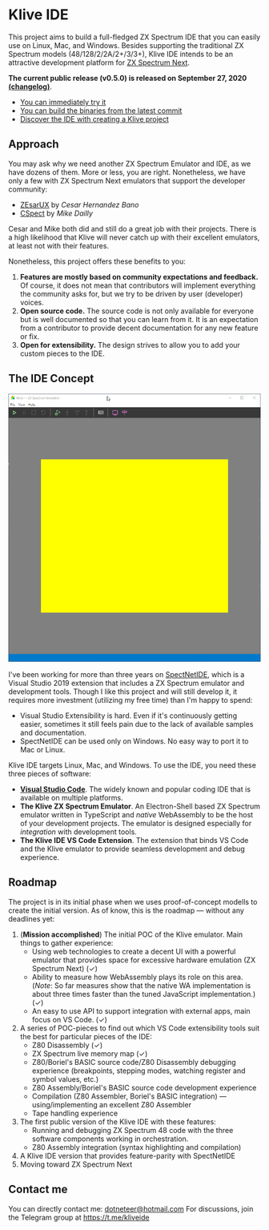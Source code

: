 # Klive IDE

This project aims to build a full-fledged ZX Spectrum IDE that you can easily use on Linux, Mac, and Windows. Besides supporting the traditional ZX Spectrum models (48/128/2/2A/2+/3/3+), Klive IDE intends to be an attractive development platform for [ZX Spectrum Next](https://www.specnext.com/).

**The current public release (v0.5.0) is released on September 27, 2020 [(changelog)](https://github.com/Dotneteer/kliveide/releases)**.

- [You can immediately try it](https://dotneteer.github.io/kliveide/getting-started/install-kliveide)
- [You can build the binaries from the latest commit](https://dotneteer.github.io/kliveide/getting-started/build-kliveide)
- [Discover the IDE with creating a Klive project](https://dotneteer.github.io/kliveide/getting-started/create-klive-project)

## Approach

You may ask why we need another ZX Spectrum Emulator and IDE, as we have dozens of them. More or less, you are right. Nonetheless, we have only a few with ZX Spectrum Next emulators that support the developer community:

- [ZEsarUX](https://github.com/chernandezba/zesarux) by _Cesar Hernandez Bano_
- [CSpect](http://www.cspect.org/) by _Mike Dailly_

Cesar and Mike both did and still do a great job with their projects. There is a high likelihood that Klive will never catch up with their excellent emulators, at least not with their features.

 Nonetheless, this project offers these benefits to you:
1. **Features are mostly based on community expectations and feedback.** Of course, it does not mean that contributors will implement everything the community asks for, but we try to be driven by user (developer) voices.
2. **Open source code.** The source code is not only available for everyone but is well documented so that you can learn from it. It is an expectation from a contributor to provide decent documentation for any new feature or fix.
3. **Open for extensibility.** The design strives to allow you to add your custom pieces to the IDE.

## The IDE Concept

![Klive intro](./intro/klive-intro.gif)

I've been working for more than three years on [SpectNetIDE](https://github.com/Dotneteer/spectnetide), which is a Visual Studio 2019 extension that includes a ZX Spectrum emulator and development tools. Though I like this project and will still develop it, it requires more investment (utilizing my free time) than I'm happy to spend:
- Visual Studio Extensibility is hard. Even if it's continuously getting easier, sometimes it still feels pain due to the lack of available samples and documentation.
- SpectNetIDE can be used only on Windows. No easy way to port it to Mac or Linux.

Klive IDE targets Linux, Mac, and Windows. To use the IDE, you need these three pieces of software:
- [**Visual Studio Code**](https://code.visualstudio.com/). The widely known and popular coding IDE that is available on multiple platforms.
- **The Klive ZX Spectrum Emulator**. An Electron-Shell based ZX Spectrum emulator written in TypeScript and _native_ WebAssembly to be the host of your development projects. The emulator is designed especially for _integration_ with development tools.
- **The Klive IDE VS Code Extension**. The extension that binds VS Code and the Klive emulator to provide seamless development and debug experience.

## Roadmap

The project is in its initial phase when we uses proof-of-concept modells to create the initial version. As of know, this is the roadmap &mdash; without any deadlines yet:

1. (**Mission accomplished**) The initial POC of the Klive emulator. Main things to gather experience:
    - Using web technologies to create a decent UI with a powerful emulator that provides space for excessive hardware emulation (ZX Spectrum Next) (&check;)
    - Ability to measure how WebAssembly plays its role on this area. (_Note_: So far measures show that the native WA implementation is about three times faster than the tuned JavaScript implementation.) (&check;)
    - An easy to use API to support integration with external apps, main focus on VS Code. (&check;)
2. A series of POC-pieces to find out which VS Code extensibility tools suit the best for particular pieces of the IDE:
    - Z80 Disassembly (&check;)
    - ZX Spectrum live memory map (&check;)
    - Z80/Boriel's BASIC source code/Z80 Disassembly debugging experience (breakpoints, stepping modes, watching register and symbol values, etc.)
    - Z80 Assembly/Boriel's BASIC source code development experience
    - Compilation (Z80 Assembler, Boriel's BASIC integration) &mdash; using/implementing an excellent Z80 Assembler
    - Tape handling experience
3. The first public version of the Klive IDE with these features:
    - Running and debugging ZX Spectrum 48 code with the three software components working in orchestration.
    - Z80 Assembly integration (syntax highlighting and compilation)
4. A Klive IDE version that provides feature-parity with SpectNetIDE
5. Moving toward ZX Spectrum Next

## Contact me

You can directly contact me: dotneteer@hotmail.com
For discussions, join the Telegram group at https://t.me/kliveide


